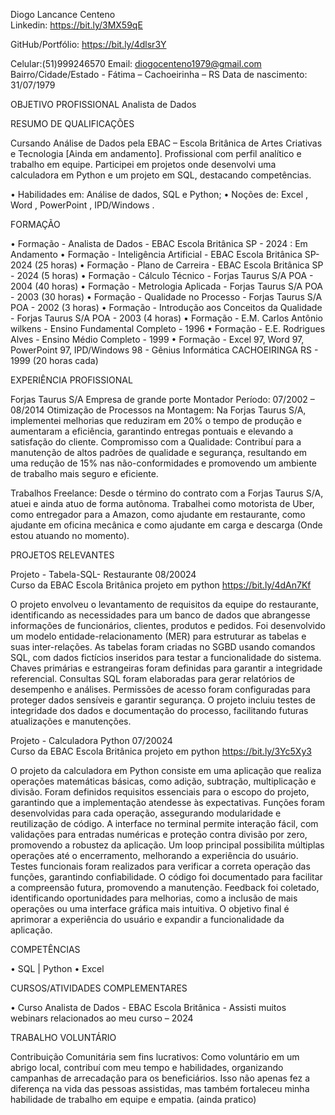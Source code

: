 
Diogo Lancance Centeno  
                                                                                                                                                                                                                    Linkedin: https://bit.ly/3MX59qE

GitHub/Portfólio: https://bit.ly/4dlsr3Y 

Celular:(51)999246570
Email: diogocenteno1979@gmail.com
Bairro/Cidade/Estado - Fátima – Cachoeirinha – RS
Data de nascimento: 31/07/1979

OBJETIVO PROFISSIONAL
Analista de Dados

RESUMO DE QUALIFICAÇÕES

Cursando Análise de Dados pela EBAC – Escola Britânica de Artes Criativas e Tecnologia [Ainda em andamento]. Profissional com perfil analítico e trabalho em equipe.
Participei em projetos onde desenvolvi uma calculadora em Python e um projeto em SQL, destacando competências.

•	Habilidades em: Análise de dados, SQL e Python;
•	Noções de: Excel , Word , PowerPoint , IPD/Windows .

FORMAÇÃO

•	Formação - Analista de Dados - EBAC Escola Britânica SP - 2024 : Em Andamento
•	Formação - Inteligência Artificial - EBAC Escola Britânica SP- 2024 (25 horas)
•	Formação - Plano de Carreira - EBAC Escola Britânica SP - 2024 (5 horas)
•	Formação - Cálculo Técnico - Forjas Taurus S/A POA - 2004 (40 horas)
•	Formação - Metrologia Aplicada - Forjas Taurus S/A POA - 2003 (30 horas)
•	Formação - Qualidade no Processo - Forjas Taurus S/A POA - 2002 (3 horas)
•	Formação - Introdução aos Conceitos da Qualidade - Forjas Taurus S/A POA - 2003 (4 horas)
•	Formação - E.M. Carlos Antônio wilkens - Ensino Fundamental Completo - 1996
•	Formação - E.E. Rodrigues Alves - Ensino Médio Completo - 1999
•	Formação - Excel 97, Word 97, PowerPoint 97, IPD/Windows 98 - Gênius Informática CACHOEIRINGA RS - 1999 (20 horas cada)

EXPERIÊNCIA PROFISSIONAL

Forjas Taurus S/A
Empresa de grande porte
Montador
Período: 07/2002 – 08/2014
Otimização de Processos na Montagem: Na Forjas Taurus S/A, implementei melhorias que reduziram em 20% o tempo de produção e aumentaram a eficiência, garantindo entregas pontuais e elevando a satisfação do cliente.
Compromisso com a Qualidade: Contribuí para a manutenção de altos padrões de qualidade e segurança, resultando em uma redução de 15% nas não-conformidades e promovendo um ambiente de trabalho mais seguro e eficiente.

Trabalhos Freelance: Desde o término do contrato com a Forjas Taurus S/A, atuei e ainda atuo de forma autônoma. Trabalhei como motorista de Uber, como entregador para a Amazon, como ajudante em restaurante, como ajudante em oficina mecânica e como ajudante em carga e descarga (Onde estou atuando no momento).

PROJETOS RELEVANTES 

Projeto - Tabela-SQL- Restaurante   08/20024			 				                                    
Curso da EBAC Escola Britânica projeto em python
https://bit.ly/4dAn7Kf

O projeto envolveu o levantamento de requisitos da equipe do restaurante, identificando as necessidades para um banco de dados que abrangesse informações de funcionários, clientes, produtos e pedidos. Foi desenvolvido um modelo entidade-relacionamento (MER) para estruturar as tabelas e suas inter-relações. As tabelas foram criadas no SGBD usando comandos SQL, com dados fictícios inseridos para testar a funcionalidade do sistema. Chaves primárias e estrangeiras foram definidas para garantir a integridade referencial. Consultas SQL foram elaboradas para gerar relatórios de desempenho e análises. Permissões de acesso foram configuradas para proteger dados sensíveis e garantir segurança. O projeto incluiu testes de integridade dos dados e documentação do processo, facilitando futuras atualizações e manutenções.

Projeto - Calculadora Python	  07/20024			 				                                    
Curso da EBAC Escola Britânica projeto em python
https://bit.ly/3Yc5Xy3

O projeto da calculadora em Python consiste em uma aplicação que realiza operações matemáticas básicas, como adição, subtração, multiplicação e divisão. Foram definidos requisitos essenciais para o escopo do projeto, garantindo que a implementação atendesse às expectativas. Funções foram desenvolvidas para cada operação, assegurando modularidade e reutilização de código. A interface no terminal permite interação fácil, com validações para entradas numéricas e proteção contra divisão por zero, promovendo a robustez da aplicação. Um loop principal possibilita múltiplas operações até o encerramento, melhorando a experiência do usuário. Testes funcionais foram realizados para verificar a correta operação das funções, garantindo confiabilidade. O código foi documentado para facilitar a compreensão futura, promovendo a manutenção. Feedback foi coletado, identificando oportunidades para melhorias, como a inclusão de mais operações ou uma interface gráfica mais intuitiva. O objetivo final é aprimorar a experiência do usuário e expandir a funcionalidade da aplicação.

COMPETÊNCIAS

•	SQL | Python
•	Excel 

CURSOS/ATIVIDADES COMPLEMENTARES

•	Curso Analista de Dados - EBAC Escola Britânica - Assisti muitos webinars relacionados ao meu curso –  2024

TRABALHO VOLUNTÁRIO

Contribuição Comunitária sem fins lucrativos: Como voluntário em um abrigo local, contribuí com meu tempo e habilidades, organizando campanhas de arrecadação para os beneficiários. Isso não apenas fez a diferença na vida das pessoas assistidas, mas também fortaleceu minha habilidade de trabalho em equipe e empatia. (ainda pratico)

